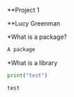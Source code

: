 **Project 1

**Lucy Greenman

*What is a package?


```python
A package
```

*What is a library


```python
print("test")
```

    test

